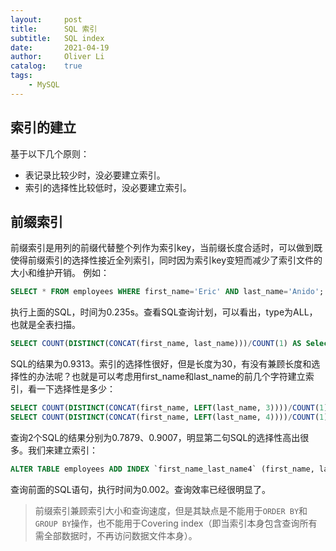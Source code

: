 ```yaml
---
layout:     post
title:      SQL 索引
subtitle:   SQL index
date:       2021-04-19
author:     Oliver Li
catalog:    true
tags:
    - MySQL
---
```


## 索引的建立

基于以下几个原则：
* 表记录比较少时，没必要建立索引。
* 索引的选择性比较低时，没必要建立索引。

## 前缀索引

前缀索引是用列的前缀代替整个列作为索引key，当前缀长度合适时，可以做到既使得前缀索引的选择性接近全列索引，同时因为索引key变短而减少了索引文件的大小和维护开销。
例如：  

```sql
SELECT * FROM employees WHERE first_name='Eric' AND last_name='Anido';
```
执行上面的SQL，时间为0.235s。查看SQL查询计划，可以看出，type为ALL，也就是全表扫描。
```sql
SELECT COUNT(DISTINCT(CONCAT(first_name, last_name)))/COUNT(1) AS Selectivity FROM employees;
```
SQL的结果为0.9313。索引的选择性很好，但是长度为30，有没有兼顾长度和选择性的办法呢？也就是可以考虑用first_name和last_name的前几个字符建立索引，看一下选择性是多少：
```sql
SELECT COUNT(DISTINCT(CONCAT(first_name, LEFT(last_name, 3))))/COUNT(1) AS Selectivity FROM employees;
SELECT COUNT(DISTINCT(CONCAT(first_name, LEFT(last_name, 4))))/COUNT(1) AS Selectivity FROM employees;
```
查询2个SQL的结果分别为0.7879、0.9007，明显第二句SQL的选择性高出很多。我们来建立索引：
```sql
ALTER TABLE employees ADD INDEX `first_name_last_name4` (first_name, last_name(4));
```
查询前面的SQL语句，执行时间为0.002。查询效率已经很明显了。

> 前缀索引兼顾索引大小和查询速度，但是其缺点是不能用于`ORDER BY`和`GROUP BY`操作，也不能用于Covering index（即当索引本身包含查询所有需全部数据时，不再访问数据文件本身）。